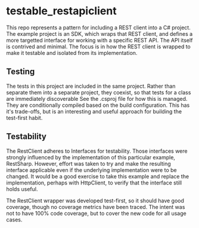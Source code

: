 # testable_restapiclient

This repo represents a pattern for including a REST client into a C# project.
The example project is an SDK, which wraps that REST client, and defines a more targetted interface for working with a specific REST API.
The API itself is contrived and minimal. The focus is in how the REST client is wrapped to make it testable and isolated from its implementation.

## Testing
The tests in this project are included in the same project. Rather than separate them into a separate project, they coexist, so that tests for a class are immediately discoverable
See the .csproj file for how this is managed. They are conditionally compiled based on the build configuration.
This has it's trade-offs, but is an interesting and useful approach for building the test-first habit.

## Testability
The RestClient adheres to Interfaces for testability. Those interfaces were strongly influenced by the implementation of this particular example, RestSharp.
However, effort was taken to try and make the resulting interface applicable even if the underlying implementation were to be changed.
It would be a good exercise to take this example and replace the implementation, perhaps with HttpClient, to verify that the interface still holds useful.

The RestClient wrapper was developed test-first, so it should have good coverage, though no coverage metrics have been traced.
The intent was not to have 100% code coverage, but to cover the new code for all usage cases.
